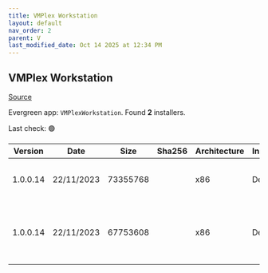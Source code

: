 ```yaml
---
title: VMPlex Workstation
layout: default
nav_order: 2
parent: V
last_modified_date: Oct 14 2025 at 12:34 PM
---
```


## VMPlex Workstation

[Source](https://github.com/0xf005ba11/vmplex-ws)

Evergreen app: `VMPlexWorkstation`. Found **2** installers.

Last check: 🟢

| Version  | Date       | Size     | Sha256 | Architecture | InstallerType | Type | URI                                                                                                                                                                                      |
| -------- | ---------- | -------- | ------ | ------------ | ------------- | ---- | ---------------------------------------------------------------------------------------------------------------------------------------------------------------------------------------- |
| 1.0.0.14 | 22/11/2023 | 73355768 |        | x86          | Default       | exe  | [https://github.com/0xf005ba11/vmplex-ws/releases/download/v1.0.0.14/VMPlex.exe](https://github.com/0xf005ba11/vmplex-ws/releases/download/v1.0.0.14/VMPlex.exe)                         |
| 1.0.0.14 | 22/11/2023 | 67753608 |        | x86          | Default       | zip  | [https://github.com/0xf005ba11/vmplex-ws/releases/download/v1.0.0.14/vmplex-ws-1.0.0.14.zip](https://github.com/0xf005ba11/vmplex-ws/releases/download/v1.0.0.14/vmplex-ws-1.0.0.14.zip) |
